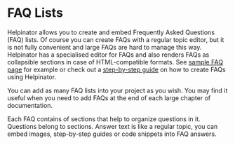 # FAQ Lists

Helpinator allows you to create and embed Frequently Asked Questions (FAQ) lists. Of course you can create FAQs with a regular topic editor, but it is not fully convenient and large FAQs are hard to manage this way. Helpinator has a specialised editor for FAQs and also renders FAQs as collapsible sections in case of HTML-compatible formats. See  [sample FAQ page](faq.md "sample FAQ page")  for example or check out a  [step-by-step guide](createafaq.md "step-by-step guide")  on how to create FAQs using Helpinator.


You can add as many FAQ lists into your project as you wish. You may find it useful when you need to add FAQs at the end of each large chapter of documentation.

Each FAQ contains of sections that help to organize questions in it. Questions belong to sections. Answer text is like a regular topic, you can embed images, step-by-step guides or code snippets into FAQ answers. 
